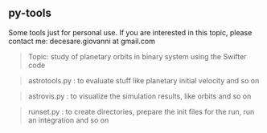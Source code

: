 ## py-tools

Some tools just for personal use. If you are interested in this topic, please contact me: decesare.giovanni at gmail.com

> Topic: study of planetary orbits in binary system using the Swifter code

> astrotools.py : to evaluate stuff like planetary initial velocity and so on

> astrovis.py : to visualize the simulation results, like orbits and so on

> runset.py : to create directories, prepare the init files for the run, run an integration and so on

